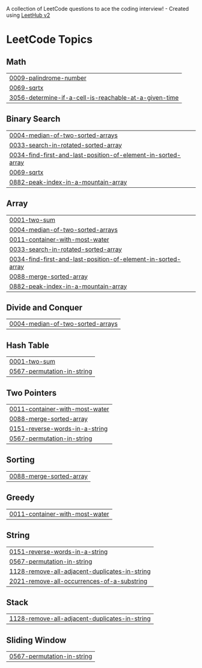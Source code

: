 A collection of LeetCode questions to ace the coding interview! - Created using [LeetHub v2](https://github.com/arunbhardwaj/LeetHub-2.0)
<!---LeetCode Topics Start-->
# LeetCode Topics
## Math
|  |
| ------- |
| [0009-palindrome-number](https://github.com/ayushbansal111/DSA-Practice-Problem/tree/master/0009-palindrome-number) |
| [0069-sqrtx](https://github.com/ayushbansal111/DSA-Practice-Problem/tree/master/0069-sqrtx) |
| [3056-determine-if-a-cell-is-reachable-at-a-given-time](https://github.com/ayushbansal111/DSA-Practice-Problem/tree/master/3056-determine-if-a-cell-is-reachable-at-a-given-time) |
## Binary Search
|  |
| ------- |
| [0004-median-of-two-sorted-arrays](https://github.com/ayushbansal111/DSA-Practice-Problem/tree/master/0004-median-of-two-sorted-arrays) |
| [0033-search-in-rotated-sorted-array](https://github.com/ayushbansal111/DSA-Practice-Problem/tree/master/0033-search-in-rotated-sorted-array) |
| [0034-find-first-and-last-position-of-element-in-sorted-array](https://github.com/ayushbansal111/DSA-Practice-Problem/tree/master/0034-find-first-and-last-position-of-element-in-sorted-array) |
| [0069-sqrtx](https://github.com/ayushbansal111/DSA-Practice-Problem/tree/master/0069-sqrtx) |
| [0882-peak-index-in-a-mountain-array](https://github.com/ayushbansal111/DSA-Practice-Problem/tree/master/0882-peak-index-in-a-mountain-array) |
## Array
|  |
| ------- |
| [0001-two-sum](https://github.com/ayushbansal111/DSA-Practice-Problem/tree/master/0001-two-sum) |
| [0004-median-of-two-sorted-arrays](https://github.com/ayushbansal111/DSA-Practice-Problem/tree/master/0004-median-of-two-sorted-arrays) |
| [0011-container-with-most-water](https://github.com/ayushbansal111/DSA-Practice-Problem/tree/master/0011-container-with-most-water) |
| [0033-search-in-rotated-sorted-array](https://github.com/ayushbansal111/DSA-Practice-Problem/tree/master/0033-search-in-rotated-sorted-array) |
| [0034-find-first-and-last-position-of-element-in-sorted-array](https://github.com/ayushbansal111/DSA-Practice-Problem/tree/master/0034-find-first-and-last-position-of-element-in-sorted-array) |
| [0088-merge-sorted-array](https://github.com/ayushbansal111/DSA-Practice-Problem/tree/master/0088-merge-sorted-array) |
| [0882-peak-index-in-a-mountain-array](https://github.com/ayushbansal111/DSA-Practice-Problem/tree/master/0882-peak-index-in-a-mountain-array) |
## Divide and Conquer
|  |
| ------- |
| [0004-median-of-two-sorted-arrays](https://github.com/ayushbansal111/DSA-Practice-Problem/tree/master/0004-median-of-two-sorted-arrays) |
## Hash Table
|  |
| ------- |
| [0001-two-sum](https://github.com/ayushbansal111/DSA-Practice-Problem/tree/master/0001-two-sum) |
| [0567-permutation-in-string](https://github.com/ayushbansal111/DSA-Practice-Problem/tree/master/0567-permutation-in-string) |
## Two Pointers
|  |
| ------- |
| [0011-container-with-most-water](https://github.com/ayushbansal111/DSA-Practice-Problem/tree/master/0011-container-with-most-water) |
| [0088-merge-sorted-array](https://github.com/ayushbansal111/DSA-Practice-Problem/tree/master/0088-merge-sorted-array) |
| [0151-reverse-words-in-a-string](https://github.com/ayushbansal111/DSA-Practice-Problem/tree/master/0151-reverse-words-in-a-string) |
| [0567-permutation-in-string](https://github.com/ayushbansal111/DSA-Practice-Problem/tree/master/0567-permutation-in-string) |
## Sorting
|  |
| ------- |
| [0088-merge-sorted-array](https://github.com/ayushbansal111/DSA-Practice-Problem/tree/master/0088-merge-sorted-array) |
## Greedy
|  |
| ------- |
| [0011-container-with-most-water](https://github.com/ayushbansal111/DSA-Practice-Problem/tree/master/0011-container-with-most-water) |
## String
|  |
| ------- |
| [0151-reverse-words-in-a-string](https://github.com/ayushbansal111/DSA-Practice-Problem/tree/master/0151-reverse-words-in-a-string) |
| [0567-permutation-in-string](https://github.com/ayushbansal111/DSA-Practice-Problem/tree/master/0567-permutation-in-string) |
| [1128-remove-all-adjacent-duplicates-in-string](https://github.com/ayushbansal111/DSA-Practice-Problem/tree/master/1128-remove-all-adjacent-duplicates-in-string) |
| [2021-remove-all-occurrences-of-a-substring](https://github.com/ayushbansal111/DSA-Practice-Problem/tree/master/2021-remove-all-occurrences-of-a-substring) |
## Stack
|  |
| ------- |
| [1128-remove-all-adjacent-duplicates-in-string](https://github.com/ayushbansal111/DSA-Practice-Problem/tree/master/1128-remove-all-adjacent-duplicates-in-string) |
## Sliding Window
|  |
| ------- |
| [0567-permutation-in-string](https://github.com/ayushbansal111/DSA-Practice-Problem/tree/master/0567-permutation-in-string) |
<!---LeetCode Topics End-->